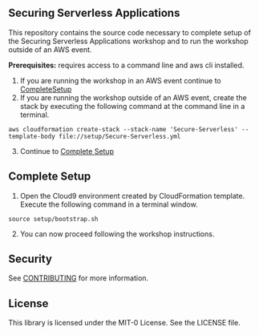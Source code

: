 ## Securing Serverless Applications

This repository contains the source code necessary to complete setup of the Securing Serverless Applications workshop and to run the workshop outside of an AWS event.  

**Prerequisites:** requires access to a command line and  aws cli installed.

1. If you are running the workshop in an AWS event continue to [CompleteSetup](#complete-setup)
2. If you are running the workshop outside of an AWS event, create the stack by executing the following command at the command line in a terminal.
~~~
aws cloudformation create-stack --stack-name 'Secure-Serverless' --template-body file://setup/Secure-Serverless.yml
~~~
3. Continue to [Complete Setup](#complete-setup)

## Complete Setup
1. Open the Cloud9 environment created by CloudFormation template.  Execute the following command in a terminal window.
~~~
source setup/bootstrap.sh
~~~
2. You can now proceed following the workshop instructions.


## Security

See [CONTRIBUTING](CONTRIBUTING.md#security-issue-notifications) for more information.

## License

This library is licensed under the MIT-0 License. See the LICENSE file.

